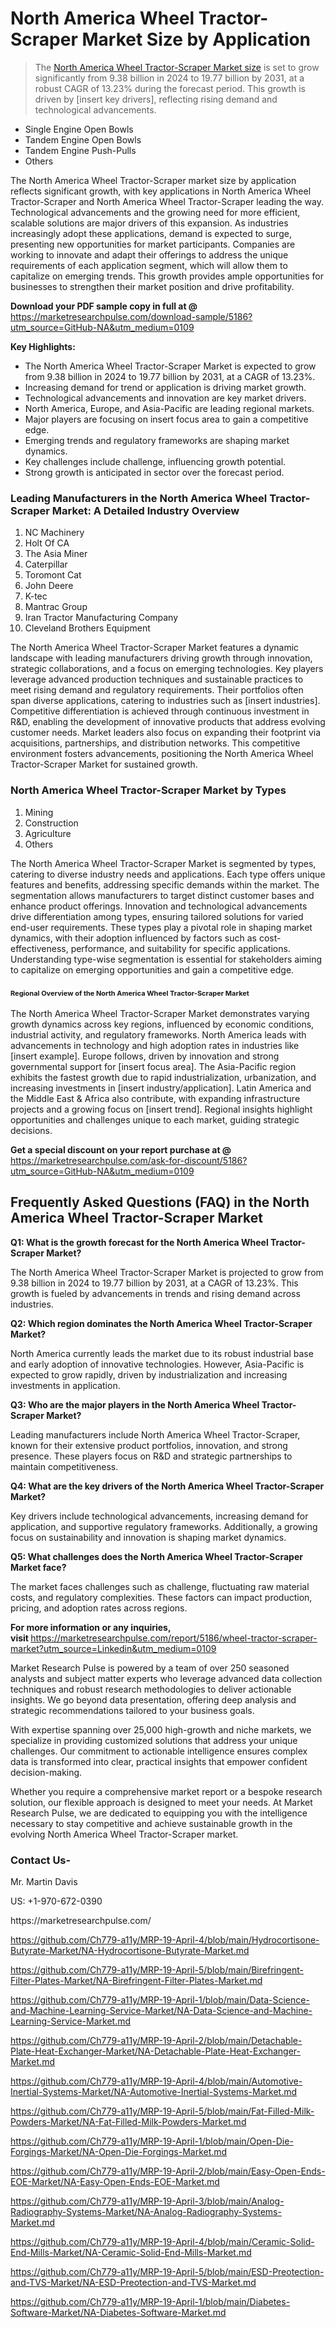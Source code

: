 <h1>North America Wheel Tractor-Scraper Market&nbsp;Size by Application</h1><blockquote><p>The <a href="https://marketresearchpulse.com/download-sample/5186?utm_source=GitHub-NA&amp;utm_medium=0109">North America Wheel Tractor-Scraper Market size</a> is set to grow significantly from 9.38 billion in 2024 to 19.77 billion by 2031, at a robust CAGR of 13.23% during the forecast period. This growth is driven by [insert key drivers], reflecting rising demand and technological advancements.</p></blockquote><ul><li>Single Engine Open Bowls<li> Tandem Engine Open Bowls<li> Tandem Engine Push-Pulls<li> Others</li></ul><p>The North America Wheel Tractor-Scraper market size by application reflects significant growth, with key applications in North America Wheel Tractor-Scraper and North America Wheel Tractor-Scraper leading the way. Technological advancements and the growing need for more efficient, scalable solutions are major drivers of this expansion. As industries increasingly adopt these applications, demand is expected to surge, presenting new opportunities for market participants. Companies are working to innovate and adapt their offerings to address the unique requirements of each application segment, which will allow them to capitalize on emerging trends. This growth provides ample opportunities for businesses to strengthen their market position and drive profitability.</p><p><strong>Download your PDF sample copy in full at @ </strong><a href="https://marketresearchpulse.com/download-sample/5186?utm_source=GitHub-NA&amp;utm_medium=0109">https://marketresearchpulse.com/download-sample/5186?utm_source=GitHub-NA&amp;utm_medium=0109</a></p><p><strong>Key Highlights: </strong></p><ul><li>The North America Wheel Tractor-Scraper Market is expected to grow from 9.38 billion in 2024 to 19.77 billion by 2031, at a CAGR of 13.23%.</li><li>Increasing demand for trend or application is driving market growth.</li><li>Technological advancements and innovation are key market drivers.</li><li>North America, Europe, and Asia-Pacific are leading regional markets.</li><li>Major players are focusing on insert focus area to gain a competitive edge.</li><li>Emerging trends and regulatory frameworks are shaping market dynamics.</li><li>Key challenges include challenge, influencing growth potential.</li><li>Strong growth is anticipated in sector over the forecast period.</li></ul><h3>Leading Manufacturers in the North America Wheel Tractor-Scraper Market: A Detailed Industry Overview</h3><ol><li>NC Machinery</li><li>Holt Of CA</li><li>The Asia Miner</li><li>Caterpillar</li><li>Toromont Cat</li><li>John Deere</li><li>K-tec</li><li>Mantrac Group</li><li>Iran Tractor Manufacturing Company</li><li>Cleveland Brothers Equipment</li></ol><div class="flex max-w-full flex-col flex-grow"><div class="min-h-8 text-message flex w-full flex-col items-end gap-2 whitespace-normal break-words [.text-message+&amp;]:mt-5" dir="auto" data-message-author-role="assistant" data-message-id="fd8432e4-4910-450d-b182-61b7bfb0a01f" data-message-model-slug="gpt-4o"><div class="flex w-full flex-col gap-1 empty:hidden first:pt-[3px]"><div class="markdown prose w-full break-words dark:prose-invert light"><p>The North America Wheel Tractor-Scraper Market features a dynamic landscape with leading manufacturers driving growth through innovation, strategic collaborations, and a focus on emerging technologies. Key players leverage advanced production techniques and sustainable practices to meet rising demand and regulatory requirements. Their portfolios often span diverse applications, catering to industries such as [insert industries]. Competitive differentiation is achieved through continuous investment in R&amp;D, enabling the development of innovative products that address evolving customer needs. Market leaders also focus on expanding their footprint via acquisitions, partnerships, and distribution networks. This competitive environment fosters advancements, positioning the North America Wheel Tractor-Scraper Market for sustained growth.</p></div></div></div></div><h3>North America Wheel Tractor-Scraper Market by Types</h3><ol><li>Mining<li> Construction<li> Agriculture<li> Others</li></ol><div class="flex max-w-full flex-col flex-grow"><div class="min-h-8 text-message flex w-full flex-col items-end gap-2 whitespace-normal break-words [.text-message+&amp;]:mt-5" dir="auto" data-message-author-role="assistant" data-message-id="084470be-0bb7-4664-bddf-5156b4f41249" data-message-model-slug="gpt-4o-mini"><div class="flex w-full flex-col gap-1 empty:hidden first:pt-[3px]"><div class="markdown prose w-full break-words dark:prose-invert light"><p>The North America Wheel Tractor-Scraper Market is segmented by types, catering to diverse industry needs and applications. Each type offers unique features and benefits, addressing specific demands within the market. The segmentation allows manufacturers to target distinct customer bases and enhance product offerings. Innovation and technological advancements drive differentiation among types, ensuring tailored solutions for varied end-user requirements. These types play a pivotal role in shaping market dynamics, with their adoption influenced by factors such as cost-effectiveness, performance, and suitability for specific applications. Understanding type-wise segmentation is essential for stakeholders aiming to capitalize on emerging opportunities and gain a competitive edge.</p></div></div></div></div><h3><span style="font-size: 11px;">Regional Overview of the North America Wheel Tractor-Scraper Market</span></h3><div class="flex max-w-full flex-col flex-grow"><div class="min-h-8 text-message flex w-full flex-col items-end gap-2 whitespace-normal break-words [.text-message+&amp;]:mt-5" dir="auto" data-message-author-role="assistant" data-message-id="e9038762-ce64-4e30-91c9-9bd413514231" data-message-model-slug="gpt-4o-mini"><div class="flex w-full flex-col gap-1 empty:hidden first:pt-[3px]"><div class="markdown prose w-full break-words dark:prose-invert light"><p>The North America Wheel Tractor-Scraper Market demonstrates varying growth dynamics across key regions, influenced by economic conditions, industrial activity, and regulatory frameworks. North America leads with advancements in technology and high adoption rates in industries like [insert example]. Europe follows, driven by innovation and strong governmental support for [insert focus area]. The Asia-Pacific region exhibits the fastest growth due to rapid industrialization, urbanization, and increasing investments in [insert industry/application]. Latin America and the Middle East &amp; Africa also contribute, with expanding infrastructure projects and a growing focus on [insert trend]. Regional insights highlight opportunities and challenges unique to each market, guiding strategic decisions.</p></div></div></div></div><p><strong>Get a special discount on your report purchase at @ </strong><a href="https://marketresearchpulse.com/ask-for-discount/5186?utm_source=GitHub-NA&amp;utm_medium=0109">https://marketresearchpulse.com/ask-for-discount/5186?utm_source=GitHub-NA&amp;utm_medium=0109</a></p><h2>Frequently Asked Questions (FAQ) in the North America Wheel Tractor-Scraper Market</h2><p><strong>Q1: What is the growth forecast for the North America Wheel Tractor-Scraper Market?</strong></p><p>The North America Wheel Tractor-Scraper Market is projected to grow from 9.38 billion in 2024 to 19.77 billion by 2031, at a CAGR of 13.23%. This growth is fueled by advancements in trends and rising demand across industries.</p><p><strong>Q2: Which region dominates the North America Wheel Tractor-Scraper Market?</strong></p><p>North America currently leads the market due to its robust industrial base and early adoption of innovative technologies. However, Asia-Pacific is expected to grow rapidly, driven by industrialization and increasing investments in application.</p><p><strong>Q3: Who are the major players in the North America Wheel Tractor-Scraper Market?</strong></p><p>Leading manufacturers include North America Wheel Tractor-Scraper, known for their extensive product portfolios, innovation, and strong presence. These players focus on R&amp;D and strategic partnerships to maintain competitiveness.</p><p><strong>Q4: What are the key drivers of the North America Wheel Tractor-Scraper Market?</strong></p><p>Key drivers include technological advancements, increasing demand for application, and supportive regulatory frameworks. Additionally, a growing focus on sustainability and innovation is shaping market dynamics.</p><p><strong>Q5: What challenges does the North America Wheel Tractor-Scraper Market face?</strong></p><p>The market faces challenges such as challenge, fluctuating raw material costs, and regulatory complexities. These factors can impact production, pricing, and adoption rates across regions.</p><p><strong>For more information or any inquiries, visit&nbsp;</strong><a href="https://marketresearchpulse.com/report/5186/wheel-tractor-scraper-market?utm_source=Linkedin&utm_medium=0109">https://marketresearchpulse.com/report/5186/wheel-tractor-scraper-market?utm_source=Linkedin&utm_medium=0109</a></p><p>Market Research Pulse is powered by a team of over 250 seasoned analysts and subject matter experts who leverage advanced data collection techniques and robust research methodologies to deliver actionable insights. We go beyond data presentation, offering deep analysis and strategic recommendations tailored to your business goals.</p><p>With expertise spanning over 25,000 high-growth and niche markets, we specialize in providing customized solutions that address your unique challenges. Our commitment to actionable intelligence ensures complex data is transformed into clear, practical insights that empower confident decision-making.</p><p>Whether you require a comprehensive market report or a bespoke research solution, our flexible approach is designed to meet your needs. At Market Research Pulse, we are dedicated to equipping you with the intelligence necessary to stay competitive and achieve sustainable growth in the evolving North America Wheel Tractor-Scraper market.</p><h3><strong>Contact Us-</strong></h3><p>Mr. Martin Davis</p><p>US: +1-970-672-0390</p><p>https://marketresearchpulse.com/</p><p><a href="https://github.com/Ch779-a11y/MRP-19-April-4/blob/main/Hydrocortisone-Butyrate-Market/NA-Hydrocortisone-Butyrate-Market.md">https://github.com/Ch779-a11y/MRP-19-April-4/blob/main/Hydrocortisone-Butyrate-Market/NA-Hydrocortisone-Butyrate-Market.md</a></p><p><a href="https://github.com/Ch779-a11y/MRP-19-April-5/blob/main/Birefringent-Filter-Plates-Market/NA-Birefringent-Filter-Plates-Market.md">https://github.com/Ch779-a11y/MRP-19-April-5/blob/main/Birefringent-Filter-Plates-Market/NA-Birefringent-Filter-Plates-Market.md</a></p><p><a href="https://github.com/Ch779-a11y/MRP-19-April-1/blob/main/Data-Science-and-Machine-Learning-Service-Market/NA-Data-Science-and-Machine-Learning-Service-Market.md">https://github.com/Ch779-a11y/MRP-19-April-1/blob/main/Data-Science-and-Machine-Learning-Service-Market/NA-Data-Science-and-Machine-Learning-Service-Market.md</a></p><p><a href="https://github.com/Ch779-a11y/MRP-19-April-2/blob/main/Detachable-Plate-Heat-Exchanger-Market/NA-Detachable-Plate-Heat-Exchanger-Market.md">https://github.com/Ch779-a11y/MRP-19-April-2/blob/main/Detachable-Plate-Heat-Exchanger-Market/NA-Detachable-Plate-Heat-Exchanger-Market.md</a></p><p><a href="https://github.com/Ch779-a11y/MRP-19-April-4/blob/main/Automotive-Inertial-Systems-Market/NA-Automotive-Inertial-Systems-Market.md">https://github.com/Ch779-a11y/MRP-19-April-4/blob/main/Automotive-Inertial-Systems-Market/NA-Automotive-Inertial-Systems-Market.md</a></p><p><a href="https://github.com/Ch779-a11y/MRP-19-April-5/blob/main/Fat-Filled-Milk-Powders-Market/NA-Fat-Filled-Milk-Powders-Market.md">https://github.com/Ch779-a11y/MRP-19-April-5/blob/main/Fat-Filled-Milk-Powders-Market/NA-Fat-Filled-Milk-Powders-Market.md</a></p><p><a href="https://github.com/Ch779-a11y/MRP-19-April-1/blob/main/Open-Die-Forgings-Market/NA-Open-Die-Forgings-Market.md">https://github.com/Ch779-a11y/MRP-19-April-1/blob/main/Open-Die-Forgings-Market/NA-Open-Die-Forgings-Market.md</a></p><p><a href="https://github.com/Ch779-a11y/MRP-19-April-2/blob/main/Easy-Open-Ends-EOE-Market/NA-Easy-Open-Ends-EOE-Market.md">https://github.com/Ch779-a11y/MRP-19-April-2/blob/main/Easy-Open-Ends-EOE-Market/NA-Easy-Open-Ends-EOE-Market.md</a></p><p><a href="https://github.com/Ch779-a11y/MRP-19-April-3/blob/main/Analog-Radiography-Systems-Market/NA-Analog-Radiography-Systems-Market.md">https://github.com/Ch779-a11y/MRP-19-April-3/blob/main/Analog-Radiography-Systems-Market/NA-Analog-Radiography-Systems-Market.md</a></p><p><a href="https://github.com/Ch779-a11y/MRP-19-April-4/blob/main/Ceramic-Solid-End-Mills-Market/NA-Ceramic-Solid-End-Mills-Market.md">https://github.com/Ch779-a11y/MRP-19-April-4/blob/main/Ceramic-Solid-End-Mills-Market/NA-Ceramic-Solid-End-Mills-Market.md</a></p><p><a href="https://github.com/Ch779-a11y/MRP-19-April-5/blob/main/ESD-Preotection-and-TVS-Market/NA-ESD-Preotection-and-TVS-Market.md">https://github.com/Ch779-a11y/MRP-19-April-5/blob/main/ESD-Preotection-and-TVS-Market/NA-ESD-Preotection-and-TVS-Market.md</a></p><p><a href="https://github.com/Ch779-a11y/MRP-19-April-1/blob/main/Diabetes-Software-Market/NA-Diabetes-Software-Market.md">https://github.com/Ch779-a11y/MRP-19-April-1/blob/main/Diabetes-Software-Market/NA-Diabetes-Software-Market.md</a></p>
